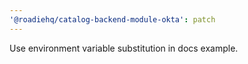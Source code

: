 ```yaml
---
'@roadiehq/catalog-backend-module-okta': patch
---
```


Use environment variable substitution in docs example.
